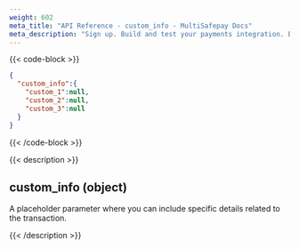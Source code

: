 ```yaml
---
weight: 602
meta_title: "API Reference - custom_info - MultiSafepay Docs"
meta_description: "Sign up. Build and test your payments integration. Explore our products and services. Use our API Reference, SDKs, and wrappers. Get support."
---
```


{{< code-block >}}

```json 
{
  "custom_info":{
    "custom_1":null,
    "custom_2":null,
    "custom_3":null
  }
}
```

{{< /code-block >}}

{{< description >}}

## custom_info (object)

A placeholder parameter where you can include specific details related to the transaction.

{{< /description >}}